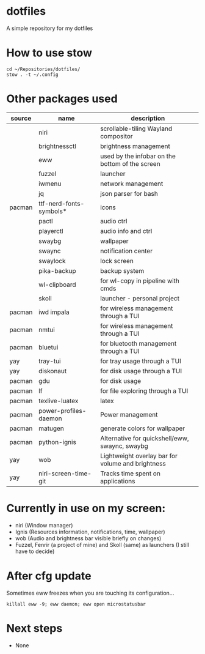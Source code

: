 # dotfiles

A simple repository for my dotfiles

# How to use stow

```
cd ~/Repositories/dotfiles/
stow . -t ~/.config
```

# Other packages used
|source | name                     | description
|-------|--------------------------|-------------
|       | niri                     | scrollable-tiling Wayland compositor
|       | brightnessctl            | brightness management
|       | eww                      | used by the infobar on the bottom of the screen
|       | fuzzel                   | launcher
|       | iwmenu                   | network management
|       | jq                       | json parser for bash
|pacman | ttf-nerd-fonts-symbols*  | icons
|       | pactl                    | audio ctrl
|       | playerctl                | audio info and ctrl
|       | swaybg                   | wallpaper
|       | swaync                   | notification center
|       | swaylock                 | lock screen
|       | pika-backup              | backup system
|       | wl-clipboard             | for wl-copy in pipeline with cmds
|       | skoll                    | launcher - personal project
|pacman | iwd impala               | for wireless management through a TUI
|pacman | nmtui                    | for wireless management through a TUI
|pacman | bluetui                  | for bluetooth management through a TUI
|yay    | tray-tui                 | for tray usage through a TUI
|yay    | diskonaut                | for disk usage through a TUI
|pacman | gdu                      | for disk usage
|pacman | lf                       | for file exploring through a TUI
|pacman | texlive-luatex           | latex
|pacman | power-profiles-daemon    | Power management
|pacman | matugen                  | generate colors for wallpaper
|pacman | python-ignis             | Alternative for quickshell/eww, swaync, swaybg
|yay    | wob                      | Lightweight overlay bar for volume and brightness
|yay    | niri-screen-time-git     | Tracks time spent on applications

# Currently in use on my screen:
- niri (Window manager)
- Ignis (Resources information, notifications, time, wallpaper)
- wob (Audio and brightness bar visible briefly on changes)
- Fuzzel, Fenrir (a project of mine) and Skoll (same) as launchers (I still have to decide)

# After cfg update
Sometimes eww freezes when you are touching its configuration...
```
killall eww -9; eww daemon; eww open microstatusbar
```

# Next steps
- None